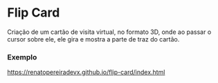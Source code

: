 # Flip Card
Criação de um cartão de visita virtual, no formato 3D, onde ao passar o cursor sobre ele, ele gira e mostra a parte de traz do cartão.

### Exemplo
https://renatopereiradevx.github.io/flip-card/index.html
